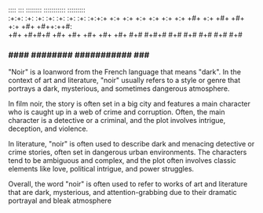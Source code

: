 ::::    :::  :::::::: ::::::::::: :::::::::  
:+:+:   :+: :+:    :+:    :+:     :+:    :+: 
:+:+:+  +:+ +:+    +:+    +:+     +:+    +:+ 
+#+ +:+ +#+ +#+    +:+    +#+     +#++:++#:  
+#+  +#+#+# +#+    +#+    +#+     +#+    +#+ 
#+#   #+#+# #+#    #+#    #+#     #+#    #+# 
###    ####  ######## ########### ###    ### 



"Noir" is a loanword from the French language that means "dark". In the context of art and literature, "noir" usually refers to a style or genre that portrays a dark, mysterious, and sometimes dangerous atmosphere.

In film noir, the story is often set in a big city and features a main character who is caught up in a web of crime and corruption. Often, the main character is a detective or a criminal, and the plot involves intrigue, deception, and violence.

In literature, "noir" is often used to describe dark and menacing detective or crime stories, often set in dangerous urban environments. The characters tend to be ambiguous and complex, and the plot often involves classic elements like love, political intrigue, and power struggles.

Overall, the word "noir" is often used to refer to works of art and literature that are dark, mysterious, and attention-grabbing due to their dramatic portrayal and bleak atmosphere
